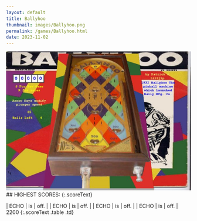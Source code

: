 ```yaml
---
layout: default
title: Ballyhoo
thumbnail: images/Ballyhoo.png
permalink: /games/Ballyhoo.html
date: 2023-11-02
---
```


<img src="../images/Ballyhoo.png" class="gameThumbnail img-fluid mx-auto align-middle">
## HIGHEST SCORES:
{:.scoreText}

| ECHO | is | off. | 
| ECHO | is | off. | 
| ECHO | is | off. | 
| ECHO | is | off. | 
2200 
{:.scoreText .table .td}
